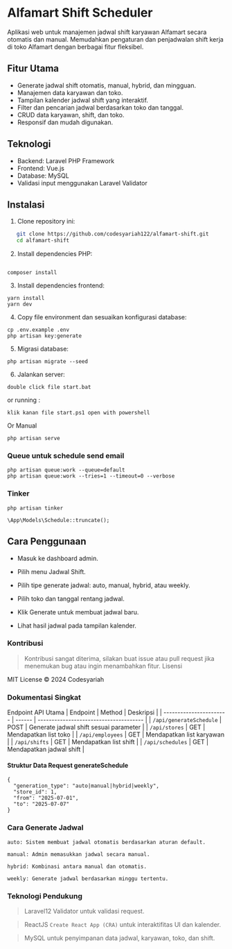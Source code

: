 # Alfamart Shift Scheduler

Aplikasi web untuk manajemen jadwal shift karyawan Alfamart secara otomatis dan manual. Memudahkan pengaturan dan penjadwalan shift kerja di toko Alfamart dengan berbagai fitur fleksibel.

## Fitur Utama

- Generate jadwal shift otomatis, manual, hybrid, dan mingguan.
- Manajemen data karyawan dan toko.
- Tampilan kalender jadwal shift yang interaktif.
- Filter dan pencarian jadwal berdasarkan toko dan tanggal.
- CRUD data karyawan, shift, dan toko.
- Responsif dan mudah digunakan.

## Teknologi

- Backend: Laravel PHP Framework
- Frontend: Vue.js
- Database: MySQL
- Validasi input menggunakan Laravel Validator

## Instalasi

1. Clone repository ini:

```bash
   git clone https://github.com/codesyariah122/alfamart-shift.git
   cd alfamart-shift
```

2. Install dependencies PHP:  
```  

composer install
``` 

3. Install dependencies frontend:  
```
yarn install
yarn dev
```  

4. Copy file environment dan sesuaikan konfigurasi database:  
```
cp .env.example .env
php artisan key:generate
```  

5. Migrasi database:  
```
php artisan migrate --seed
```  

6. Jalankan server:  
```
double click file start.bat
```  
or running :
```
klik kanan file start.ps1 open with powershell
```
Or Manual
```
php artisan serve
```  

### Queue untuk schedule send email

```
php artisan queue:work --queue=default
php artisan queue:work --tries=1 --timeout=0 --verbose
```  

### Tinker 
```
php artisan tinker

\App\Models\Schedule::truncate();

```  


## Cara Penggunaan

- Masuk ke dashboard admin.

- Pilih menu Jadwal Shift.

- Pilih tipe generate jadwal: auto, manual, hybrid, atau weekly.

- Pilih toko dan tanggal rentang jadwal.

- Klik Generate untuk membuat jadwal baru.

- Lihat hasil jadwal pada tampilan kalender.

### Kontribusi

> Kontribusi sangat diterima, silakan buat issue atau pull request jika menemukan bug atau ingin menambahkan fitur. Lisensi

MIT License © 2024 Codesyariah  

### Dokumentasi Singkat
Endpoint API Utama
| Endpoint                | Method | Deskripsi                              |
| ----------------------- | ------ | -------------------------------------- |
| `/api/generateSchedule` | POST   | Generate jadwal shift sesuai parameter |
| `/api/stores`           | GET    | Mendapatkan list toko                  |
| `/api/employees`        | GET    | Mendapatkan list karyawan              |
| `/api/shifts`           | GET    | Mendapatkan list shift                 |
| `/api/schedules`        | GET    | Mendapatkan jadwal shift               |

#### Struktur Data Request generateSchedule  
```
{
  "generation_type": "auto|manual|hybrid|weekly",
  "store_id": 1,
  "from": "2025-07-01",
  "to": "2025-07-07"
}
```  

### Cara Generate Jadwal

    auto: Sistem membuat jadwal otomatis berdasarkan aturan default.

    manual: Admin memasukkan jadwal secara manual.

    hybrid: Kombinasi antara manual dan otomatis.

    weekly: Generate jadwal berdasarkan minggu tertentu.

### Teknologi Pendukung

>Laravel12 Validator untuk validasi request.

>ReactJS ```Create React App (CRA)``` untuk interaktifitas UI dan kalender.

>MySQL untuk penyimpanan data jadwal, karyawan, toko, dan shift.

